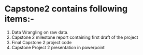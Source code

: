 # Capstone2 contains following items:-
1) Data Wrangling on raw data.
2) Capstone 2 milestone report containing first draft of the project
3) Final Capstone 2 project code
4) Capstone Project 2 presentation in powerpoint
